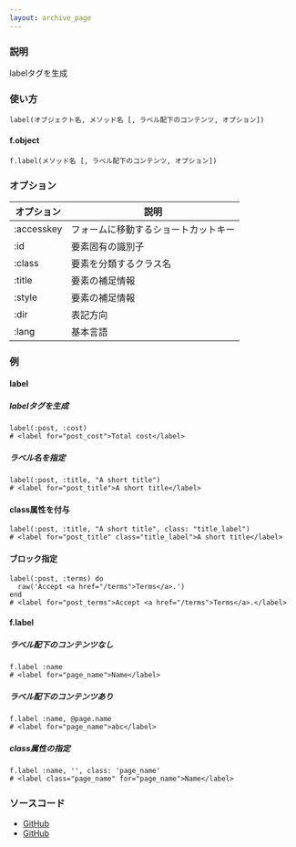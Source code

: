 ```yaml
---
layout: archive_page
---
```

### 説明
labelタグを生成

### 使い方
    label(オブジェクト名, メソッド名 [, ラベル配下のコンテンツ, オプション])

#### f.object
    f.label(メソッド名 [, ラベル配下のコンテンツ, オプション])

### オプション

オプション      | 説明
---------- | ------------------
:accesskey | フォームに移動するショートカットキー
:id        | 要素固有の識別子
:class     | 要素を分類するクラス名
:title     | 要素の補足情報
:style     | 要素の補足情報
:dir       | 表記方向
:lang      | 基本言語

### 例
#### label
##### labelタグを生成
    label(:post, :cost)
    # <label for="post_cost">Total cost</label>

##### ラベル名を指定
    label(:post, :title, "A short title")
    # <label for="post_title">A short title</label>

#### class属性を付与
    label(:post, :title, "A short title", class: "title_label")
    # <label for="post_title" class="title_label">A short title</label>

#### ブロック指定
    label(:post, :terms) do
      raw('Accept <a href="/terms">Terms</a>.')
    end
    # <label for="post_terms">Accept <a href="/terms">Terms</a>.</label>

#### f.label
##### ラベル配下のコンテンツなし
    f.label :name
    # <label for="page_name">Name</label>

##### ラベル配下のコンテンツあり
    f.label :name, @page.name
    # <label for="page_name">abc</label>

##### class属性の指定
    f.label :name, '', class: 'page_name'
    # <label class="page_name" for="page_name">Name</label>

### ソースコード
* [GitHub](https://github.com/rails/rails/blob/ac30e389ecfa0e26e3d44c1eda8488ddf63b3ecc/actionview/lib/action_view/helpers/form_helper.rb#L1114)
* [GitHub](https://github.com/rails/rails/blob/ac30e389ecfa0e26e3d44c1eda8488ddf63b3ecc/actionview/lib/action_view/helpers/form_helper.rb#L2025)